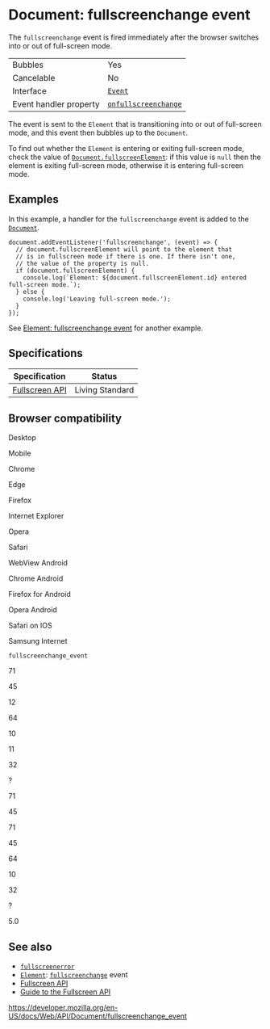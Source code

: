 # Document: fullscreenchange event

The `fullscreenchange` event is fired immediately after the browser switches into or out of full-screen mode.

<table><tbody><tr class="odd"><td>Bubbles</td><td>Yes</td></tr><tr class="even"><td>Cancelable</td><td>No</td></tr><tr class="odd"><td>Interface</td><td><a href="../event"><code>Event</code></a></td></tr><tr class="even"><td>Event handler property</td><td><a href="onfullscreenchange"><code>onfullscreenchange</code></a></td></tr></tbody></table>

The event is sent to the `Element` that is transitioning into or out of full-screen mode, and this event then bubbles up to the `Document`.

To find out whether the `Element` is entering or exiting full-screen mode, check the value of [`Document.fullscreenElement`](fullscreenelement): if this value is `null` then the element is exiting full-screen mode, otherwise it is entering full-screen mode.

## Examples

In this example, a handler for the `fullscreenchange` event is added to the [`Document`](../document).

    document.addEventListener('fullscreenchange', (event) => {
      // document.fullscreenElement will point to the element that
      // is in fullscreen mode if there is one. If there isn't one,
      // the value of the property is null.
      if (document.fullscreenElement) {
        console.log(`Element: ${document.fullscreenElement.id} entered full-screen mode.`);
      } else {
        console.log('Leaving full-screen mode.');
      }
    });

See [Element: fullscreenchange event](../element/fullscreenchange_event) for another example.

## Specifications

<table><thead><tr class="header"><th>Specification</th><th>Status</th></tr></thead><tbody><tr class="odd"><td><a href="https://fullscreen.spec.whatwg.org/">Fullscreen API</a></td><td><span class="spec-living">Living Standard</span></td></tr></tbody></table>

## Browser compatibility

Desktop

Mobile

Chrome

Edge

Firefox

Internet Explorer

Opera

Safari

WebView Android

Chrome Android

Firefox for Android

Opera Android

Safari on IOS

Samsung Internet

`fullscreenchange_event`

71

45

12

64

10

11

32

?

71

45

71

45

64

10

32

?

5.0

## See also

- [`fullscreenerror`](fullscreenerror_event)
- [`Element`](../element): [`fullscreenchange`](../element/fullscreenchange_event) event
- [Fullscreen API](../fullscreen_api)
- [Guide to the Fullscreen API](../fullscreen_api/guide)

<a href="https://developer.mozilla.org/en-US/docs/Web/API/Document/fullscreenchange_event" class="_attribution-link">https://developer.mozilla.org/en-US/docs/Web/API/Document/fullscreenchange_event</a>
